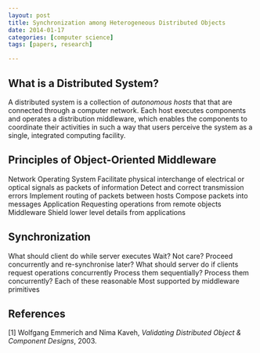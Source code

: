 ```yaml
---
layout: post
title: Synchronization among Heterogeneous Distributed Objects
date: 2014-01-17
categories: [computer science]
tags: [papers, research]

---
```


What is a Distributed System?
--

A distributed system is a collection of *autonomous hosts* that that are connected through a computer network. Each host executes components and operates a distribution middleware, which enables the components to coordinate their activities in such a way that users perceive the system as a single, integrated computing facility.

Principles of Object-Oriented Middleware
--

Network Operating System
Facilitate physical interchange of electrical or optical signals as packets of information
Detect and correct transmission errors
Implement routing of packets between hosts
Compose packets into messages
Application 
Requesting operations from remote objects
Middleware
Shield lower level details from applications


Synchronization
--

What should client do while server executes
Wait?
Not care?
Proceed concurrently and re-synchronise later?
What should server do if clients request operations concurrently
Process them sequentially?
Process them concurrently?
Each of these reasonable
Most supported by middleware primitives


References
--
[1] Wolfgang Emmerich and Nima Kaveh, *Validating Distributed Object & Component Designs*, 2003. 